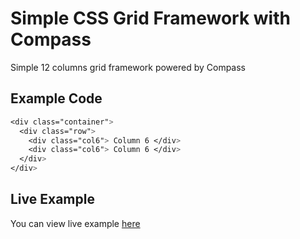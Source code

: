 # Simple CSS Grid Framework with Compass

Simple 12 columns grid framework powered by Compass

## Example Code
```css
<div class="container">
  <div class="row">
    <div class="col6"> Column 6 </div>
    <div class="col6"> Column 6 </div>
  </div>
</div>
```

## Live Example

You can view live example [here](http://mambows.github.com/simple-compass-css/)
